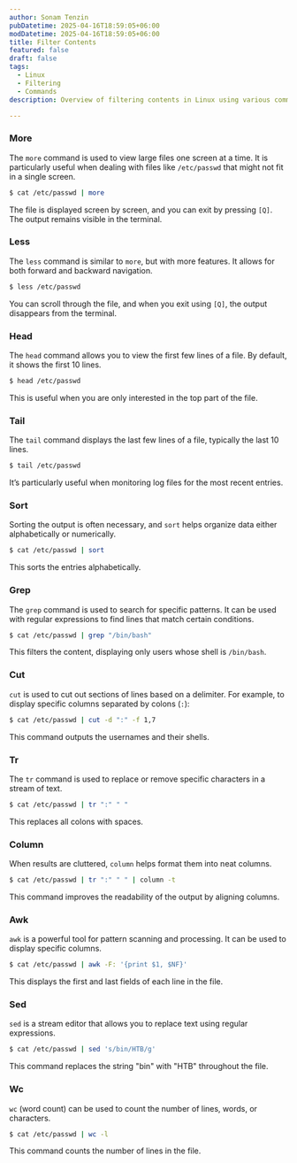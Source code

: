 ```yaml
---
author: Sonam Tenzin  
pubDatetime: 2025-04-16T18:59:05+06:00  
modDatetime: 2025-04-16T18:59:05+06:00  
title: Filter Contents  
featured: false  
draft: false  
tags:  
  - Linux
  - Filtering
  - Commands
description: Overview of filtering contents in Linux using various commands. Discusses usage of cat, more, less, head, tail, sort, grep, cut, tr, column, awk, sed, and wc commands for effective content management.

---
```


### More

The `more` command is used to view large files one screen at a time. It is particularly useful when dealing with files like `/etc/passwd` that might not fit in a single screen.

```bash
$ cat /etc/passwd | more
```

The file is displayed screen by screen, and you can exit by pressing `[Q]`. The output remains visible in the terminal.

### Less

The `less` command is similar to `more`, but with more features. It allows for both forward and backward navigation.

```bash
$ less /etc/passwd
```

You can scroll through the file, and when you exit using `[Q]`, the output disappears from the terminal.

### Head

The `head` command allows you to view the first few lines of a file. By default, it shows the first 10 lines.

```bash
$ head /etc/passwd
```

This is useful when you are only interested in the top part of the file.

### Tail

The `tail` command displays the last few lines of a file, typically the last 10 lines.

```bash
$ tail /etc/passwd
```

It’s particularly useful when monitoring log files for the most recent entries.

### Sort

Sorting the output is often necessary, and `sort` helps organize data either alphabetically or numerically.

```bash
$ cat /etc/passwd | sort
```

This sorts the entries alphabetically.

### Grep

The `grep` command is used to search for specific patterns. It can be used with regular expressions to find lines that match certain conditions.

```bash
$ cat /etc/passwd | grep "/bin/bash"
```

This filters the content, displaying only users whose shell is `/bin/bash`.

### Cut

`cut` is used to cut out sections of lines based on a delimiter. For example, to display specific columns separated by colons (`:`):

```bash
$ cat /etc/passwd | cut -d ":" -f 1,7
```

This command outputs the usernames and their shells.

### Tr

The `tr` command is used to replace or remove specific characters in a stream of text.

```bash
$ cat /etc/passwd | tr ":" " "
```

This replaces all colons with spaces.

### Column

When results are cluttered, `column` helps format them into neat columns.

```bash
$ cat /etc/passwd | tr ":" " " | column -t
```

This command improves the readability of the output by aligning columns.

### Awk

`awk` is a powerful tool for pattern scanning and processing. It can be used to display specific columns.

```bash
$ cat /etc/passwd | awk -F: '{print $1, $NF}'
```

This displays the first and last fields of each line in the file.

### Sed

`sed` is a stream editor that allows you to replace text using regular expressions.

```bash
$ cat /etc/passwd | sed 's/bin/HTB/g'
```

This command replaces the string "bin" with "HTB" throughout the file.

### Wc

`wc` (word count) can be used to count the number of lines, words, or characters.

```bash
$ cat /etc/passwd | wc -l
```

This command counts the number of lines in the file.